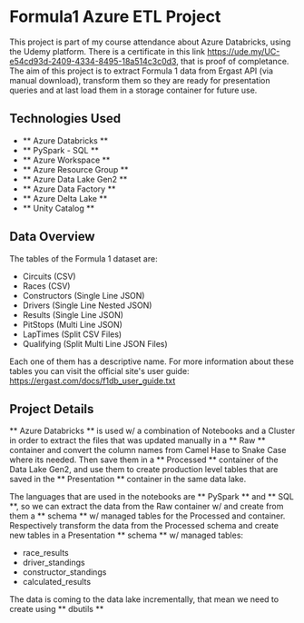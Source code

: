 # Formula1 Azure ETL Project

This project is part of my course attendance about Azure Databricks, using the Udemy platform. There is a certificate in this link https://ude.my/UC-e54cd93d-2409-4334-8495-18a514c3c0d3, that is proof of completance. The aim of this project is to extract Formula 1 data from Ergast API (via manual download), transform them so they are ready for presentation queries and at last load them in a storage container for future use.

## Technologies Used

- ** Azure Databricks **
- ** PySpark - SQL **
- ** Azure Workspace **
- ** Azure Resource Group **
- ** Azure Data Lake Gen2 **
- ** Azure Data Factory **
- ** Azure Delta Lake **
- ** Unity Catalog **

## Data Overview

The tables of the Formula 1 dataset are:

- Circuits (CSV)
- Races (CSV)
- Constructors (Single Line JSON)
- Drivers (Single Line Nested JSON)
- Results (Single Line JSON)
- PitStops (Multi Line JSON)
- LapTimes (Split CSV Files)
- Qualifying (Split Multi Line JSON Files)

Each one of them has a descriptive name. For more information about these tables you can visit the official site's user guide: https://ergast.com/docs/f1db_user_guide.txt 

## Project Details

** Azure Databricks ** is used w/ a combination of Notebooks and a Cluster in order to extract the files that was updated manually in a ** Raw ** container and convert the column names from Camel Hase to Snake Case where its needed. Then save them in a ** Processed ** container of the Data Lake Gen2, and use them to create production level tables that are saved in the ** Presentation ** container in the same data lake.

The languages that are used in the notebooks are ** PySpark ** and ** SQL **, so we can extract the data from the Raw container w/ and create from them a  ** schema ** w/ managed tables for the Processed and container. Respectively transform the data from the Processed schema and create new tables in a Presentation ** schema ** w/ managed tables:

- race_results
- driver_standings
- constructor_standings
- calculated_results

The data is coming to the data lake incrementally, that mean we need to create using ** dbutils ** 
